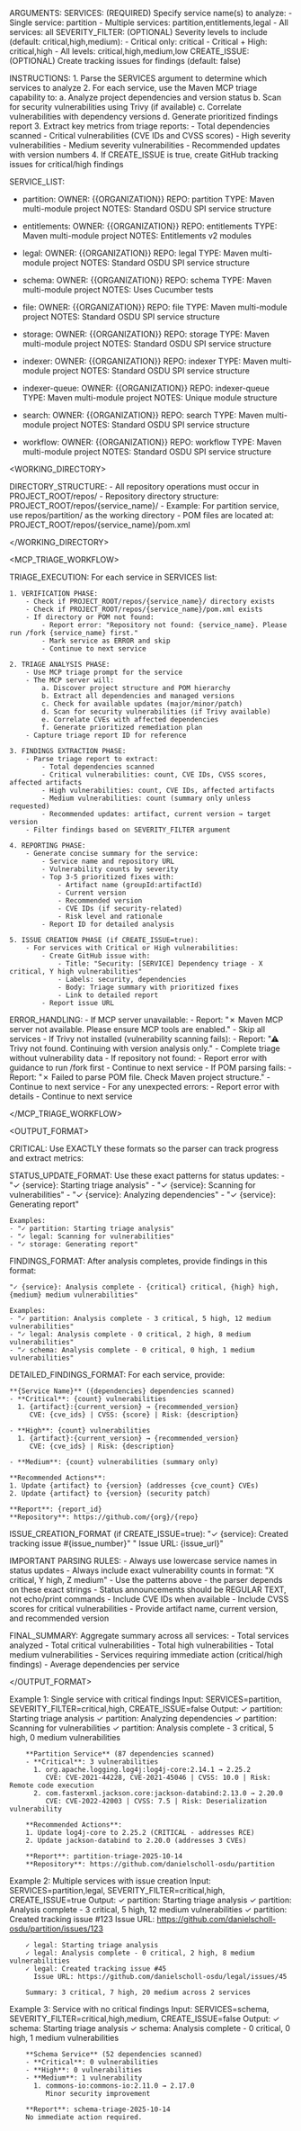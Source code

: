 ARGUMENTS:
    SERVICES: (REQUIRED) Specify service name(s) to analyze:
        - Single service: partition
        - Multiple services: partition,entitlements,legal
        - All services: all
    SEVERITY_FILTER: (OPTIONAL) Severity levels to include (default: critical,high,medium):
        - Critical only: critical
        - Critical + High: critical,high
        - All levels: critical,high,medium,low
    CREATE_ISSUE: (OPTIONAL) Create tracking issues for findings (default: false)

INSTRUCTIONS:
    1. Parse the SERVICES argument to determine which services to analyze
    2. For each service, use the Maven MCP triage capability to:
        a. Analyze project dependencies and version status
        b. Scan for security vulnerabilities using Trivy (if available)
        c. Correlate vulnerabilities with dependency versions
        d. Generate prioritized findings report
    3. Extract key metrics from triage reports:
        - Total dependencies scanned
        - Critical vulnerabilities (CVE IDs and CVSS scores)
        - High severity vulnerabilities
        - Medium severity vulnerabilities
        - Recommended updates with version numbers
    4. If CREATE_ISSUE is true, create GitHub tracking issues for critical/high findings

SERVICE_LIST:

- partition:
    OWNER: {{ORGANIZATION}}
    REPO: partition
    TYPE: Maven multi-module project
    NOTES: Standard OSDU SPI service structure

- entitlements:
    OWNER: {{ORGANIZATION}}
    REPO: entitlements
    TYPE: Maven multi-module project
    NOTES: Entitlements v2 modules

- legal:
    OWNER: {{ORGANIZATION}}
    REPO: legal
    TYPE: Maven multi-module project
    NOTES: Standard OSDU SPI service structure

- schema:
    OWNER: {{ORGANIZATION}}
    REPO: schema
    TYPE: Maven multi-module project
    NOTES: Uses Cucumber tests

- file:
    OWNER: {{ORGANIZATION}}
    REPO: file
    TYPE: Maven multi-module project
    NOTES: Standard OSDU SPI service structure

- storage:
    OWNER: {{ORGANIZATION}}
    REPO: storage
    TYPE: Maven multi-module project
    NOTES: Standard OSDU SPI service structure

- indexer:
    OWNER: {{ORGANIZATION}}
    REPO: indexer
    TYPE: Maven multi-module project
    NOTES: Standard OSDU SPI service structure

- indexer-queue:
    OWNER: {{ORGANIZATION}}
    REPO: indexer-queue
    TYPE: Maven multi-module project
    NOTES: Unique module structure

- search:
    OWNER: {{ORGANIZATION}}
    REPO: search
    TYPE: Maven multi-module project
    NOTES: Standard OSDU SPI service structure

- workflow:
    OWNER: {{ORGANIZATION}}
    REPO: workflow
    TYPE: Maven multi-module project
    NOTES: Standard OSDU SPI service structure


<WORKING_DIRECTORY>

DIRECTORY_STRUCTURE:
    - All repository operations must occur in PROJECT_ROOT/repos/
    - Repository directory structure: PROJECT_ROOT/repos/{service_name}/
    - Example: For partition service, use repos/partition/ as the working directory
    - POM files are located at: PROJECT_ROOT/repos/{service_name}/pom.xml

</WORKING_DIRECTORY>


<MCP_TRIAGE_WORKFLOW>

TRIAGE_EXECUTION:
    For each service in SERVICES list:

    1. VERIFICATION PHASE:
        - Check if PROJECT_ROOT/repos/{service_name}/ directory exists
        - Check if PROJECT_ROOT/repos/{service_name}/pom.xml exists
        - If directory or POM not found:
            - Report error: "Repository not found: {service_name}. Please run /fork {service_name} first."
            - Mark service as ERROR and skip
            - Continue to next service

    2. TRIAGE ANALYSIS PHASE:
        - Use MCP triage prompt for the service
        - The MCP server will:
            a. Discover project structure and POM hierarchy
            b. Extract all dependencies and managed versions
            c. Check for available updates (major/minor/patch)
            d. Scan for security vulnerabilities (if Trivy available)
            e. Correlate CVEs with affected dependencies
            f. Generate prioritized remediation plan
        - Capture triage report ID for reference

    3. FINDINGS EXTRACTION PHASE:
        - Parse triage report to extract:
            - Total dependencies scanned
            - Critical vulnerabilities: count, CVE IDs, CVSS scores, affected artifacts
            - High vulnerabilities: count, CVE IDs, affected artifacts
            - Medium vulnerabilities: count (summary only unless requested)
            - Recommended updates: artifact, current version → target version
        - Filter findings based on SEVERITY_FILTER argument

    4. REPORTING PHASE:
        - Generate concise summary for the service:
            - Service name and repository URL
            - Vulnerability counts by severity
            - Top 3-5 prioritized fixes with:
                - Artifact name (groupId:artifactId)
                - Current version
                - Recommended version
                - CVE IDs (if security-related)
                - Risk level and rationale
            - Report ID for detailed analysis

    5. ISSUE CREATION PHASE (if CREATE_ISSUE=true):
        - For services with Critical or High vulnerabilities:
            - Create GitHub issue with:
                - Title: "Security: [SERVICE] Dependency triage - X critical, Y high vulnerabilities"
                - Labels: security, dependencies
                - Body: Triage summary with prioritized fixes
                - Link to detailed report
            - Report issue URL

ERROR_HANDLING:
    - If MCP server unavailable:
        - Report: "✗ Maven MCP server not available. Please ensure MCP tools are enabled."
        - Skip all services
    - If Trivy not installed (vulnerability scanning fails):
        - Report: "⚠ Trivy not found. Continuing with version analysis only."
        - Complete triage without vulnerability data
    - If repository not found:
        - Report error with guidance to run /fork first
        - Continue to next service
    - If POM parsing fails:
        - Report: "✗ Failed to parse POM file. Check Maven project structure."
        - Continue to next service
    - For any unexpected errors:
        - Report error with details
        - Continue to next service

</MCP_TRIAGE_WORKFLOW>


<OUTPUT_FORMAT>

CRITICAL: Use EXACTLY these formats so the parser can track progress and extract metrics:

STATUS_UPDATE_FORMAT:
    Use these exact patterns for status updates:
    - "✓ {service}: Starting triage analysis"
    - "✓ {service}: Scanning for vulnerabilities"
    - "✓ {service}: Analyzing dependencies"
    - "✓ {service}: Generating report"

    Examples:
    - "✓ partition: Starting triage analysis"
    - "✓ legal: Scanning for vulnerabilities"
    - "✓ storage: Generating report"

FINDINGS_FORMAT:
    After analysis completes, provide findings in this format:

    "✓ {service}: Analysis complete - {critical} critical, {high} high, {medium} medium vulnerabilities"

    Examples:
    - "✓ partition: Analysis complete - 3 critical, 5 high, 12 medium vulnerabilities"
    - "✓ legal: Analysis complete - 0 critical, 2 high, 8 medium vulnerabilities"
    - "✓ schema: Analysis complete - 0 critical, 0 high, 1 medium vulnerabilities"

DETAILED_FINDINGS_FORMAT:
    For each service, provide:

    **{Service Name}** ({dependencies} dependencies scanned)
    - **Critical**: {count} vulnerabilities
      1. {artifact}:{current_version} → {recommended_version}
         CVE: {cve_ids} | CVSS: {score} | Risk: {description}

    - **High**: {count} vulnerabilities
      1. {artifact}:{current_version} → {recommended_version}
         CVE: {cve_ids} | Risk: {description}

    - **Medium**: {count} vulnerabilities (summary only)

    **Recommended Actions**:
    1. Update {artifact} to {version} (addresses {cve_count} CVEs)
    2. Update {artifact} to {version} (security patch)

    **Report**: {report_id}
    **Repository**: https://github.com/{org}/{repo}

ISSUE_CREATION_FORMAT (if CREATE_ISSUE=true):
    "✓ {service}: Created tracking issue #{issue_number}"
    "  Issue URL: {issue_url}"

IMPORTANT PARSING RULES:
    - Always use lowercase service names in status updates
    - Always include exact vulnerability counts in format: "X critical, Y high, Z medium"
    - Use the patterns above - the parser depends on these exact strings
    - Status announcements should be REGULAR TEXT, not echo/print commands
    - Include CVE IDs when available
    - Include CVSS scores for critical vulnerabilities
    - Provide artifact name, current version, and recommended version

FINAL_SUMMARY:
    Aggregate summary across all services:
    - Total services analyzed
    - Total critical vulnerabilities
    - Total high vulnerabilities
    - Total medium vulnerabilities
    - Services requiring immediate action (critical/high findings)
    - Average dependencies per service

</OUTPUT_FORMAT>


<EXAMPLES>

Example 1: Single service with critical findings
    Input: SERVICES=partition, SEVERITY_FILTER=critical,high, CREATE_ISSUE=false
    Output:
        ✓ partition: Starting triage analysis
        ✓ partition: Analyzing dependencies
        ✓ partition: Scanning for vulnerabilities
        ✓ partition: Analysis complete - 3 critical, 5 high, 0 medium vulnerabilities

        **Partition Service** (87 dependencies scanned)
        - **Critical**: 3 vulnerabilities
          1. org.apache.logging.log4j:log4j-core:2.14.1 → 2.25.2
             CVE: CVE-2021-44228, CVE-2021-45046 | CVSS: 10.0 | Risk: Remote code execution
          2. com.fasterxml.jackson.core:jackson-databind:2.13.0 → 2.20.0
             CVE: CVE-2022-42003 | CVSS: 7.5 | Risk: Deserialization vulnerability

        **Recommended Actions**:
        1. Update log4j-core to 2.25.2 (CRITICAL - addresses RCE)
        2. Update jackson-databind to 2.20.0 (addresses 3 CVEs)

        **Report**: partition-triage-2025-10-14
        **Repository**: https://github.com/danielscholl-osdu/partition

Example 2: Multiple services with issue creation
    Input: SERVICES=partition,legal, SEVERITY_FILTER=critical,high, CREATE_ISSUE=true
    Output:
        ✓ partition: Starting triage analysis
        ✓ partition: Analysis complete - 3 critical, 5 high, 12 medium vulnerabilities
        ✓ partition: Created tracking issue #123
          Issue URL: https://github.com/danielscholl-osdu/partition/issues/123

        ✓ legal: Starting triage analysis
        ✓ legal: Analysis complete - 0 critical, 2 high, 8 medium vulnerabilities
        ✓ legal: Created tracking issue #45
          Issue URL: https://github.com/danielscholl-osdu/legal/issues/45

        Summary: 3 critical, 7 high, 20 medium across 2 services

Example 3: Service with no critical findings
    Input: SERVICES=schema, SEVERITY_FILTER=critical,high,medium, CREATE_ISSUE=false
    Output:
        ✓ schema: Starting triage analysis
        ✓ schema: Analysis complete - 0 critical, 0 high, 1 medium vulnerabilities

        **Schema Service** (52 dependencies scanned)
        - **Critical**: 0 vulnerabilities
        - **High**: 0 vulnerabilities
        - **Medium**: 1 vulnerability
          1. commons-io:commons-io:2.11.0 → 2.17.0
             Minor security improvement

        **Report**: schema-triage-2025-10-14
        No immediate action required.

</EXAMPLES>
